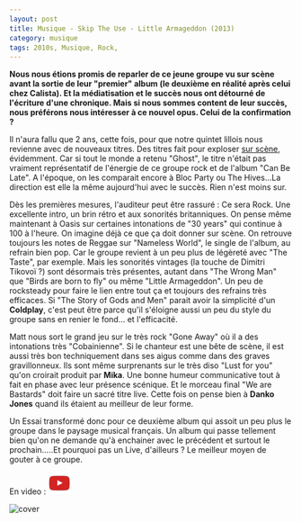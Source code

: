 ```yaml
---
layout: post
title: Musique - Skip The Use - Little Armageddon (2013)
category: musique
tags: 2010s, Musique, Rock, 
---
```

**Nous nous étions promis de reparler de ce jeune groupe vu sur scène avant la sortie de leur "premier" album (le deuxième en réalité après celui chez Calista). Et la médiatisation et le succès nous ont détourné de l'écriture d'une chronique. Mais si nous sommes content de leur succès, nous préférons nous intéresser à ce nouvel opus. Celui de la confirmation ?**

Il n'aura fallu que 2 ans, cette fois, pour que notre quintet lillois nous revienne avec de nouveaux titres. Des titres fait pour exploser [sur scène](https://www.cheziceman.fr/2009/trust-skiptheuse/), évidemment. Car si tout le monde a retenu "Ghost", le titre n'était pas vraiment représentatif de l'énergie de ce groupe rock et de l'album "Can Be Late". A l'époque, on les comparait encore à Bloc Party ou The Hives...La direction est elle la même aujourd'hui avec le succès. Rien n'est moins sur.

Dès les premières mesures, l'auditeur peut être rassuré : Ce sera Rock. Une excellente intro, un brin rétro et aux sonorités britanniques. On pense même maintenant à Oasis sur certaines intonations de "30 years" qui continue à 100 à l'heure. On imagine déjà ce que ça doit donner sur scène. On retrouve toujours les notes de Reggae sur "Nameless World", le single de l'album, au refrain bien pop. Car le groupe revient à un peu plus de légèreté avec "The Taste", par exemple. Mais les sonorités vintages (la touche de Dimitri Tikovoï ?) sont désormais très présentes, autant dans "The Wrong Man" que "Birds are born to fly" ou même "Little Armageddon". Un peu de rocksteady pour faire le lien entre tout ça et toujours des refrains très efficaces. Si "The Story of Gods and Men" parait avoir la simplicité d'un **Coldplay**, c'est peut être parce qu'il s'éloigne aussi un peu du style du groupe sans en renier le fond... et l'efficacité.

Matt nous sort le grand jeu sur le très rock "Gone Away" où il a des intonations très "Cobainienne". Si le chanteur est une bête de scène, il est aussi très bon techniquement dans ses aigus comme dans des graves gravillonneux. Ils sont même surprenants sur le très diso "Lust for you" qu'on croirait produit par **Mika**. Une bonne humeur communicative tout à fait en phase avec leur présence scénique. Et le morceau final "We are Bastards" doit faire un sacré titre live. Cette fois on pense bien à **Danko Jones** quand ils étaient au meilleur de leur forme.

Un Essai transformé donc pour ce deuxième album qui assoit un peu plus le groupe dans le paysage musical français. Un album qui passe tellement bien qu'on ne demande qu'à enchainer avec le précédent et surtout le prochain.....Et pourquoi pas un Live, d'ailleurs ? Le meilleur moyen de gouter à ce groupe.

En video : [![video](/images/youtube.png)](http://www.youtube.com/watch?v=OHXf7wEpBPI)

![cover](https://filedn.eu/llqi9IBxlYouGRXYG2xlROb/img/2014/skip.jpg)

